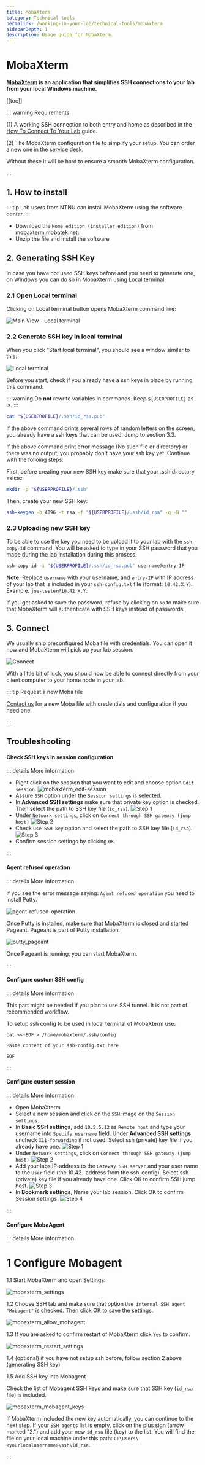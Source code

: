 ```yaml
---
title: MobaXterm
category: Technical tools
permalink: /working-in-your-lab/technical-tools/mobaxterm
sidebarDepth: 1
description: Usage guide for MobaXterm.
---
```


# MobaXterm

**[MobaXterm](https://mobaxterm.mobatek.net/) is an application that simplifies SSH connections to your lab from your local Windows machine.**

[[toc]]

::: warning Requirements

(1) A working SSH connection to both entry and home as described in the [How To Connect To Your Lab](/getting-started/) guide.

(2) The MobaXterm configuration file to simplify your setup. You can order a new one in the [service desk](/service-desk/user-orders/#mobaxterm-configuration-file).

Without these it will be hard to ensure a smooth MobaXterm configuration.

:::

## 1. How to install

::: tip
Lab users from NTNU can install MobaXterm using the software center.
:::

- Download the `Home edition (installer edition)` from [mobaxterm.mobatek.net](https://mobaxterm.mobatek.net/download.html):
- Unzip the file and install the software

## 2. Generating SSH Key

In case you have not used SSH keys before and you need to generate one, on Windows you can do so in MobaXterm using Local terminal

### 2.1 Open Local terminal

Clicking on Local terminal button opens MobaXterm command line:

![Main View - Local terminal](./images/mobaxterm_main-local_terminal.png)

### 2.2 Generate SSH key in local terminal

When you click "Start local terminal", you should see a window similar to this:

![Local terminal](./images/mobaxterm_local_terminal.png)

Before you start, check if you already have a ssh keys in place by running this command:

::: warning
Do **not** rewrite variables in commands. Keep `${USERPROFILE}` as is.
:::

```bash
cat "${USERPROFILE}/.ssh/id_rsa.pub"
```

If the above command prints several rows of random letters on the screen, you already have a ssh keys that can be used. Jump to section 3.3. 

If the above command print error message (No such file or directory) or there was no output, you probably don't have your ssh key yet. Continue with the folloing steps: 

First, before creating your new SSH key make sure that your .ssh directory exists:

```bash
mkdir -p "${USERPROFILE}/.ssh"
```

Then, create your new SSH key:

```bash
ssh-keygen -b 4096 -t rsa -f "${USERPROFILE}/.ssh/id_rsa" -q -N ""
```

### 2.3 Uploading new SSH key

To be able to use the key you need to be upload it to your lab with the `ssh-copy-id` command. You will be asked to type in your SSH password that you made during the lab installation during this prosess.

```bash
ssh-copy-id -i "${USERPROFILE}/.ssh/id_rsa.pub" username@entry-IP
```

**Note.** Replace `username` with your username, and `entry-IP` with IP address of your lab that is included in your `ssh-config.txt` file (format: `10.42.X.Y`). Example: `joe-tester@10.42.X.Y`.

If you get asked to save the password, refuse by clicking on `No` to make sure that MobaXterm will authenticate with SSH keys instead of passwords.


## 3. Connect

We usually ship preconfigured Moba file with credentials. You can open it now and MobaXterm will pick up your lab session.

![Connect](./images/mobaxterm_step5.png)

With a little bit of luck, you should now be able to connect directly from your client computer to your home node in your lab.

::: tip Request a new Moba file

[Contact us](/contact) for a new Moba file with credentials and configuration if you need one.

:::

## Troubleshooting

#### Check SSH keys in session configuration

::: details More information

- Right click on the session that you want to edit and choose option `Edit session`.
  ![mobaxterm_edit-session](./images/mobaxterm_edit-session.png)
- Assure `SSH` option under the `Session settings` is selected.
- In **Advanced SSH settings** make sure that private key option is checked. Then select the path to SSH key file (`id_rsa`).
  ![Step 1](./images/mobaxterm_step1.png)
- Under `Network settings`, click on `Connect through SSH gateway (jump host)`
  ![Step 2](./images/mobaxterm_step2.png)
- Check `Use SSH key` option and select the path to SSH key file (`id_rsa`).
  ![Step 3](./images/mobaxterm_step3.png)
- Confirm session settings by clicking `OK`.

:::

#### Agent refused operation

::: details More information

If you see the error message saying: `Agent refused operation` you need to install Putty.

![agent-refused-operation](./images/mobaxterm_ssh-agent-refused-operation.png)

Once Putty is installed, make sure that MobaXterm is closed and started Pageant. Pageant is part of Putty installation.

![putty_pageant](./images/putty_pageant.png)

Once Pageant is running, you can start MobaXterm.

:::

#### Configure custom SSH config

::: details More information

This part might be needed if you plan to use SSH tunnel. It is not part of recommended workflow.

To setup ssh config to be used in local terminal of MobaXterm use:

```
cat <<-EOF > /home/mobaxterm/.ssh/config

Paste content of your ssh-config.txt here

EOF
```

:::


#### Configure custom session

::: details More information

- Open MobaXterm
- Select a new session and click on the `SSH` image on the `Session settings`.
- In **Basic SSH settings**, add `10.5.5.12` as `Remote host` and type your username into `Specify username` field. Under **Advanced SSH settings** uncheck `X11-forwarding` if not used. Select ssh (private) key file if you already have one.
  ![Step 1](./images/mobaxterm_step1.png "MobaXterm - Step 1")
- Under `Network settings`, click on `Connect through SSH gateway (jump host)`
  ![Step 2](./images/mobaxterm_step2.png "MobaXterm - Step 2")
- Add your labs IP-address to the `Gateway SSH server` and your user name to the `User` field (the 10.42.-address from the ssh-config). Select ssh (private) key file if you already have one. Click OK to confirm SSH jump host.
  ![Step 3](./images/mobaxterm_step3.png "MobaXterm - Step 3")
- In **Bookmark settings**, Name your lab session. Click OK to confirm Session settings.
  ![Step 4](./images/mobaxterm_step4.png "MobaXterm - Step 4")

:::

#### Configure MobaAgent

::: details More information

# 1 Configure Mobagent

1.1 Start MobaXterm and open Settings:

![mobaxterm_settings](./images/mobaxterm_settings.png)

1.2 Choose SSH tab and make sure that option `Use internal SSH agent "Mobagent"` is checked. Then click OK to save the settings.

![mobaxterm_allow_mobagent](./images/mobaxterm_allow_mobagent.png)

1.3 If you are asked to confirm restart of MobaXterm click `Yes` to confirm.

![mobaxterm_restart_settings](./images/mobaxterm_restart_settings.png)

1.4 (optional) if you have not setup ssh before, follow section 2 above (generating SSH key)

1.5 Add SSH key into Mobagent

Check the list of Mobagent SSH keys and make sure that SSH key (`id_rsa` file) is included. 

![mobaxterm_mobagent_keys](./images/mobaxterm_mobagent_add_key.png)

If MobaXterm included the new key automatically, you can continue to the next step. If your `SSH agents` list is empty, click on the plus sign (arrow marked "2.") and add your new `id_rsa` file (key) to the list. You will find the file on your local machine under this path: `C:\Users\<yourlocalusername>\ssh\id_rsa`. 

:::
